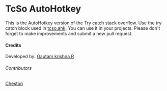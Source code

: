 # TcSo AutoHotkey

This is the AutoHotkey version of the Try catch stack overflow. Use the try catch block used in [tcso.ahk](tcso.ahk). You can use it in your projects. Please don't forget to make improvements and submit a new pull request.

#### Credits

Developed by: [Gautam krishna R](https://github.com/gautamkrishnar/)

###### Contributors

[Cheston](https://github.com/cheston/)
